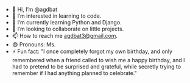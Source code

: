 - 👋 Hi, I’m @agdbat
- 👀 I’m interested in learning to code.
- 🌱 I’m currently learning  Python and Django.
- 💞️ I’m looking to collaborate on little projects.
- 📫 How to reach me agdbat3@gmail.com.
- 😄 Pronouns: Ms.
- ⚡ Fun fact: "I once completely forgot my own birthday, and only remembered when a friend called to wish me a happy birthday, and I had to pretend to be surprised and grateful, while secretly trying to remember if I had anything planned to celebrate."

<!---
agdbat/agdbat is a ✨ special ✨ repository because its `README.md` (this file) appears on your GitHub profile.
You can click the Preview link to take a look at your changes.
--->
